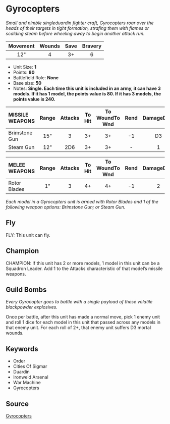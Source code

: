 # Gyrocopters

_Small and nimble singleduardin fighter craft, Gyrocopters roar over the heads of their targets in tight formation, strafing them with flames or scalding steam before wheeling away to begin another attack run._


| Movement | Wounds | Save | Bravery |
|:--------:|:------:|:----:|:-------:|
| 12" | 4 | 3+ | 6 |

* Unit Size: **1**
* Points: **80**
* Battlefield Role: **None**
* Base size: **50**
* Notes: **Single. Each time this unit is included in an army, it can have 3 models. If it has 1 model, the points value is 80. If it has 3 models, the points value is 240.**

| MISSILE WEAPONS | Range | Attacks | To Hit | To WoundTo Wnd | Rend | DamageDmg |
|:---|:--:|:--:|:--:|:--:|:--:|:--:|
| Brimstone Gun | 15" | 3 | 3+ | 3+ | -1 | D3 |
| Steam Gun | 12" | 2D6 | 3+ | 3+ | - | 1 |


| MELEE WEAPONS | Range | Attacks | To Hit | To WoundTo Wnd | Rend | DamageDmg |
|:---|:--:|:--:|:--:|:--:|:--:|:--:|
| Rotor Blades | 1" | 3 | 4+ | 4+ | -1 | 2 |


_Each model in a Gyrocopters unit is armed with Rotor Blades and 1 of the following weapon options: Brimstone Gun; or Steam Gun._

## Fly

FLY: This unit can fly.

## Champion

CHAMPION: If this unit has 2 or more models, 1 model in this unit can be a Squadron Leader. Add 1 to the Attacks characteristic of that model’s missile weapons.

## Guild Bombs

_Every Gyrocopter goes to battle with a single payload of these volatile blackpowder explosives._

Once per battle, after this unit has made a normal move, pick 1 enemy unit and roll 1 dice for each model in this unit that passed across any models in that enemy unit. For each roll of 2+, that enemy unit suffers D3 mortal wounds.

## Keywords

* Order
* Cities Of Sigmar
* Duardin
* Ironweld Arsenal
* War Machine
* Gyrocopters


## Source

[Gyrocopters](https://wahapedia.ru/aos3/factions/cities-of-sigmar/Gyrocopters)
